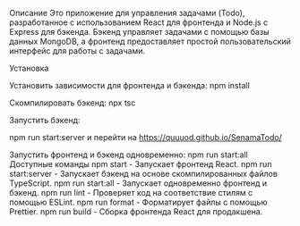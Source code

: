 Описание
Это приложение для управления задачами (Todo), разработанное с использованием React для фронтенда и Node.js с Express для бэкенда. Бэкенд управляет задачами с помощью базы данных MongoDB, а фронтенд предоставляет простой пользовательский интерфейс для работы с задачами.

Установка

Установить зависимости для фронтенда и бэкенда:
npm install

Скомпилировать бэкенд:
npx tsc

Запустить бэкенд:

npm run start:server и перейти на https://quuuod.github.io/SenamaTodo/

Запустить фронтенд и бэкенд одновременно:
npm run start:all
Доступные команды
npm start - Запускает фронтенд React.
npm run start:server - Запускает бэкенд на основе скомпилированных файлов TypeScript.
npm run start:all - Запускает одновременно фронтенд и бэкенд.
npm run lint - Проверяет код на соответствие стилям с помощью ESLint.
npm run format - Форматирует файлы с помощью Prettier.
npm run build - Сборка фронтенда React для продакшена.
